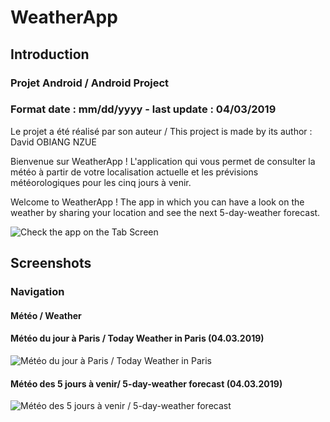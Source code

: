 # WeatherApp
## Introduction
### Projet Android / Android Project
### Format date : mm/dd/yyyy - last update : 04/03/2019

Le projet a été réalisé par son auteur / This project is made by its author : David OBIANG NZUE 

Bienvenue sur WeatherApp ! L'application qui vous permet de consulter la météo à partir de votre localisation actuelle et 
les prévisions météorologiques pour les cinq jours à venir.

Welcome to WeatherApp ! The app in which you can have a look on the weather by sharing your location 
and see the next 5-day-weather forecast.

![Check the app on the Tab Screen](https://user-images.githubusercontent.com/45243678/55495397-195c8b80-563d-11e9-92d9-bbf7ea9b5407.jpg)

## Screenshots
### Navigation
#### Météo / Weather 
#### Météo du jour à Paris / Today Weather in Paris (04.03.2019)
![Météo du jour à Paris / Today Weather in Paris](https://user-images.githubusercontent.com/45243678/55499931-6e9d9a80-5647-11e9-940f-9bf0dec16701.jpg)

#### Météo des 5 jours à venir/ 5-day-weather forecast (04.03.2019)
![Météo des 5 jours à venir / 5-day-weather forecast](https://user-images.githubusercontent.com/45243678/55501324-77dc3680-564a-11e9-8e99-f89b0db6a151.jpg)
